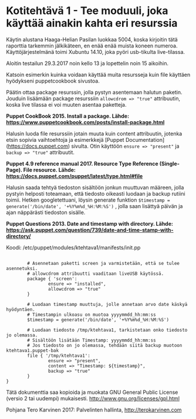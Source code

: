 # Kotitehtävä 1 - Tee moduuli, joka käyttää ainakin kahta eri resurssia

Käytin alustana Haaga-Helian Pasilan luokkaa 5004, koska kirjoitin tätä raporttia tarkemmin jälkikäteen, en enää enää muista koneen numeroa. Käyttöjärjestelmänä toimi Xubuntu 14.10, joka pyöri usb-tikulta live-tilassa.

Aloitin testailun 29.3.2017 noin kello 13 ja lopettelin noin 15 aikoihin.

Katsoin esimerkin kuinka voidaan käyttää muita resursseja kuin file käyttäen hyödykseni puppetcookbook sivustoa.

Päätin ottaa package resurssin, jolla pystyn asentemaan halutun paketin.
Jouduin lisäämään package resurssiin `allowcdrom => "true"` attribuutin, koska live tilassa ei voi muuten asentaa paketteja.

**Puppet CookBook 2015. Install a package. Lähde: https://www.puppetcookbook.com/posts/install-package.html**

Halusin luoda file resurssiin jotain muuta kuin content attribuutin, jotenka etsin sopivia vaihtoehtoja
ja esimerkkejä [Puppet Documentation] (https://docs.puppet.com) sivulta. Otin käyttöön `ensure => "present"` ja `backup => "true"` attribuutit.

**Puppet 4.9 reference manual 2017. Resource Type Reference (Single-Page). File resource. Lähde: https://docs.puppet.com/puppet/latest/type.html#file**

Halusin saada tehtyä tiedoston sisältöön jonkun muuttuvan määreen, jolla pystyin helposti toteamaan, että tiedosto oikeasti luodaan ja backup rutiini toimii. Hetken googletettuani, löysin generate funktion `$timestamp =  generate('/bin/date', '+%Y%m%d_%H:%M:%S')` , jolla saan lisättyä päivän ja ajan näppärästi tiedoston sisälle. 

**Puppet Questions 2013. Date and timestamp with directory. Lähde: https://ask.puppet.com/question/739/date-and-time-stamp-with-directory/**



Koodi: /etc/puppet/modules/ktehtava1/manifests/init.pp

```class ktehtava1 {

        # Asennetaan paketti screen ja varmistetään, että se tulee asennetuksi.
        # allowcdrom attribuutti vaaditaan liveUSB käytössä.
        package { 'screen':
                ensure => "installed",
                allowcdrom => "true"
        }

        # Luodaan timestamp muuttuja, jolle annetaan arvo date käskyä hyödyntäen.
        # Timestampin ulkoasu on muotoa yyyymmdd_hh:mm:ss
        $timestamp = generate('/bin/date', '+%Y%m%d_%H:%M:%S')

        # Luodaan tiedosto /tmp/ktehtava1, tarkistetaan onko tiedosto jo olemassa.                
        # Sisältöön lisätään Timestamp: yyyymmdd_hh:mm:ss
        # Jos tiedosto on jo olemassa, tehdään siitä backup muotoon ktehtava1.puppet-bak
        file { '/tmp/ktehtava1':
                ensure => "present",
                content => "Timestamp: ${timestamp}",
                backup => "true"
        }
}
```

Tätä dokumenttia saa kopioida ja muokata GNU General Public License (versio 2 tai uudempi) mukaisesti. http://www.gnu.org/licenses/gpl.html

Pohjana Tero Karvinen 2017: Palvelinten hallinta, http://terokarvinen.com
